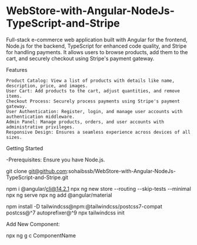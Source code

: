 # WebStore-with-Angular-NodeJs-TypeScript-and-Stripe

Full-stack e-commerce web application built with Angular for the frontend, Node.js for the backend, TypeScript for enhanced code quality, and Stripe for handling payments.  It allows users to browse products, add them to the cart, and securely checkout using Stripe's payment gateway.


Features

    Product Catalog: View a list of products with details like name, description, price, and images.
    User Cart: Add products to the cart, adjust quantities, and remove items.
    Checkout Process: Securely process payments using Stripe's payment gateway.
    User Authentication: Register, login, and manage user accounts with authentication middleware.
    Admin Panel: Manage products, orders, and user accounts with administrative privileges.
    Responsive Design: Ensures a seamless experience across devices of all sizes.

Getting Started

-Prerequisites: Ensure you have Node.js.

git clone git@github.com:sohaibssb/WebStore-with-Angular-NodeJs-TypeScript-and-Stripe.git

npm i @angular/cli@14.2.1
npx ng new store --routing --skip-tests --minimal
npx ng serve
npx ng add @angular/material


npm install -D tailwindcss@npm:@tailwindcss/postcss7-compat postcss@^7 autoprefixer@^9
npx tailwindcss init

Add New Component:

npx ng g c ComponentName